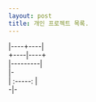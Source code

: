 ```yaml
---
layout: post
title: 개인 프로젝트 목록.
---
```



|----+----|  
+----|----+  
|---------|  
|-  
| :-----: |  
-|-  
